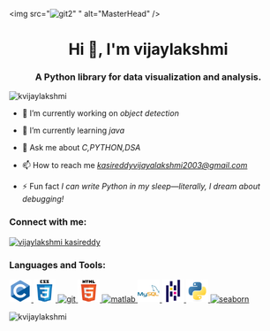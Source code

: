 <img src="![git2](https://github.com/user-attachments/assets/2342e992-d84f-48e6-bf87-3a1c4a4a06a4)"
" alt="MasterHead" />
<h1 align="center">Hi 👋, I'm vijaylakshmi</h1>
<h3 align="center">A Python library for data visualization and analysis.</h3>

<p align="left"> <img src="https://komarev.com/ghpvc/?username=kvijaylakshmi&label=Profile%20views&color=0e75b6&style=flat" alt="kvijaylakshmi" /> </p>

- 🔭 I’m currently working on *object detection*

- 🌱 I’m currently learning *java*

- 💬 Ask me about *C,PYTHON,DSA*

- 📫 How to reach me *kasireddyvijayalakshmi2003@gmail.com*

- ⚡ Fun fact *I can write Python in my sleep—literally, I dream about debugging!*

<h3 align="left">Connect with me:</h3>
<p align="left">
<a href="https://linkedin.com/in/vijaylakshmi kasireddy" target="blank"><img align="center" src="https://raw.githubusercontent.com/rahuldkjain/github-profile-readme-generator/master/src/images/icons/Social/linked-in-alt.svg" alt="vijaylakshmi kasireddy" height="30" width="40" /></a>
</p>

<h3 align="left">Languages and Tools:</h3>
<p align="left"> <a href="https://www.cprogramming.com/" target="_blank" rel="noreferrer"> <img src="https://raw.githubusercontent.com/devicons/devicon/master/icons/c/c-original.svg" alt="c" width="40" height="40"/> </a> <a href="https://www.w3schools.com/css/" target="_blank" rel="noreferrer"> <img src="https://raw.githubusercontent.com/devicons/devicon/master/icons/css3/css3-original-wordmark.svg" alt="css3" width="40" height="40"/> </a> <a href="https://git-scm.com/" target="_blank" rel="noreferrer"> <img src="https://www.vectorlogo.zone/logos/git-scm/git-scm-icon.svg" alt="git" width="40" height="40"/> </a> <a href="https://www.w3.org/html/" target="_blank" rel="noreferrer"> <img src="https://raw.githubusercontent.com/devicons/devicon/master/icons/html5/html5-original-wordmark.svg" alt="html5" width="40" height="40"/> </a> <a href="https://www.mathworks.com/" target="_blank" rel="noreferrer"> <img src="https://upload.wikimedia.org/wikipedia/commons/2/21/Matlab_Logo.png" alt="matlab" width="40" height="40"/> </a> <a href="https://www.mysql.com/" target="_blank" rel="noreferrer"> <img src="https://raw.githubusercontent.com/devicons/devicon/master/icons/mysql/mysql-original-wordmark.svg" alt="mysql" width="40" height="40"/> </a> <a href="https://pandas.pydata.org/" target="_blank" rel="noreferrer"> <img src="https://raw.githubusercontent.com/devicons/devicon/2ae2a900d2f041da66e950e4d48052658d850630/icons/pandas/pandas-original.svg" alt="pandas" width="40" height="40"/> </a> <a href="https://www.python.org" target="_blank" rel="noreferrer"> <img src="https://raw.githubusercontent.com/devicons/devicon/master/icons/python/python-original.svg" alt="python" width="40" height="40"/> </a> <a href="https://seaborn.pydata.org/" target="_blank" rel="noreferrer"> <img src="https://seaborn.pydata.org/_images/logo-mark-lightbg.svg" alt="seaborn" width="40" height="40"/> </a> </p>

<p><img align="center" src="https://github-readme-streak-stats.herokuapp.com/?user=kvijaylakshmi&" alt="kvijaylakshmi" /></p>
